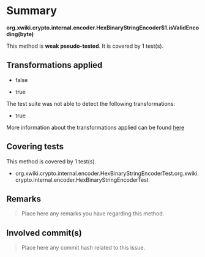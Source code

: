 # Summary
**org.xwiki.crypto.internal.encoder.HexBinaryStringEncoder$1.isValidEncoding(byte)**

This method is **weak pseudo-tested**.
It is covered by 1 test(s). 


## Transformations applied

- false

- true


The test suite was not able to detect the following transformations:
 * true 


More information about the transformations applied can be found [here](https://github.com/STAMP-project/pitest-descartes)

## Covering tests
This method is covered by 1 test(s).
* org.xwiki.crypto.internal.encoder.HexBinaryStringEncoderTest.org.xwiki.crypto.internal.encoder.HexBinaryStringEncoderTest


## Remarks
> Place here any remarks you have regarding this method.

## Involved commit(s)

> Place here any commit hash related to this issue.
